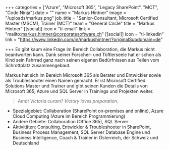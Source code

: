 +++
categories = ["Azure", "Microsoft 365", "Legacy SharePoint", "MCT", "Code Ninja"]
date = ""
name = "Markus Hintner"
image = "/uploads/markus.png"
job_title = "Senior-Consultant, Microsoft Certified Master (MSCM), Trainer (MCT)"
team = "General Circle"
title = "Markus Hintner"
[[social]]
icon = "ti-email"
link = "mailto:markus.hintner@corporatesoftware.ch"
[[social]]
icon = "ti-linkedin"
link = "https://www.linkedin.com/in/markushintner/?originalSubdomain=de"

+++
Es gibt kaum eine Frage im Bereich Collaboration, die Markus nicht beantworten kann. Dank seiner Forscher- und Tüftlerseele hat er schon als Kind sein Fahrrad ganz nach seinen eigenen Bedürfnissen aus Teilen vom Schrottplatz zusammengebaut.  

Markus hat sich im Bereich Microsoft 365 als Berater und Entwickler sowie als Troubleshooter einen Namen gemacht. Er ist Microsoft Certified Solutions Master und Trainer und gibt seinen Kunden die Details von Microsoft 365, Azure und SQL Server in Trainings und Projekten weiter.

> _Amat Victoria curam? Victory loves preparation._

* Spezialgebiet: Collaboration (SharePoint on-premises and online), Azure Cloud Computing (Azure im Bereich Programmierung)
* Andere Gebiete: Collaboration (Office 365), SQL Server
* Aktivitäten: Consulting, Entwickler & Troubleshooter in SharePoint, Business Process Management, SQL Server Database Engine und Business Intelligence, Coach & Trainer in Österreich, der Schweiz und Deutschland